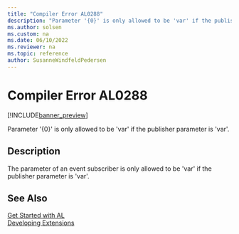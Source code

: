 ```yaml
---
title: "Compiler Error AL0288"
description: "Parameter '{0}' is only allowed to be 'var' if the publisher parameter is 'var'."
ms.author: solsen
ms.custom: na
ms.date: 06/10/2022
ms.reviewer: na
ms.topic: reference
author: SusanneWindfeldPedersen
---
```

[//]: # (START>DO_NOT_EDIT)
[//]: # (IMPORTANT:Do not edit any of the content between here and the END>DO_NOT_EDIT.)
[//]: # (Any modifications should be made in the .xml files in the ModernDev repo.)
# Compiler Error AL0288

[!INCLUDE[banner_preview](../includes/banner_preview.md)]

Parameter '{0}' is only allowed to be 'var' if the publisher parameter is 'var'.

## Description
The parameter of an event subscriber is only allowed to be 'var' if the publisher parameter is 'var'.  

[//]: # (IMPORTANT: END>DO_NOT_EDIT)
## See Also  
[Get Started with AL](../devenv-get-started.md)  
[Developing Extensions](../devenv-dev-overview.md)  